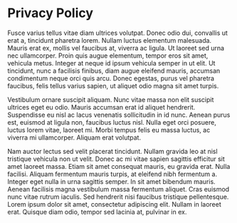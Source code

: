 # Privacy Policy

Fusce varius tellus vitae diam ultrices volutpat. Donec odio dui, convallis ut erat a, tincidunt pharetra lorem. Nullam luctus elementum malesuada. Mauris erat ex, mollis vel faucibus at, viverra ac ligula. Ut laoreet sed urna nec ullamcorper. Proin quis augue elementum, tempor eros sit amet, vehicula metus. Integer at neque id ipsum vehicula semper in ut elit. Ut tincidunt, nunc a facilisis finibus, diam augue eleifend mauris, accumsan condimentum neque orci quis arcu. Donec egestas, purus vel pharetra faucibus, felis tellus varius sapien, ut aliquet odio magna sit amet turpis.

Vestibulum ornare suscipit aliquam. Nunc vitae massa non elit suscipit ultrices eget eu odio. Mauris accumsan erat id aliquet hendrerit. Suspendisse eu nisl ac lacus venenatis sollicitudin in id nunc. Aenean purus est, euismod at ligula non, faucibus luctus nisl. Nulla eget orci posuere, luctus lorem vitae, laoreet mi. Morbi tempus felis eu massa luctus, ac viverra mi ullamcorper. Aliquam erat volutpat.

Nam auctor lectus sed velit placerat tincidunt. Nullam gravida leo at nisl tristique vehicula non ut velit. Donec ac mi vitae sapien sagittis efficitur sit amet laoreet massa. Etiam sit amet consequat mauris, eu gravida erat. Nulla facilisi. Aliquam fermentum mauris turpis, at eleifend nibh fermentum a. Integer eget nulla in urna sagittis semper. In sit amet bibendum mauris. Aenean facilisis magna vestibulum massa fermentum aliquet. Cras euismod nunc vitae rutrum iaculis. Sed hendrerit nisi faucibus tristique pellentesque. Lorem ipsum dolor sit amet, consectetur adipiscing elit. Nullam in laoreet erat. Quisque diam odio, tempor sed lacinia at, pulvinar in ex.
